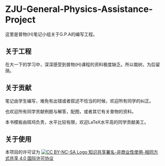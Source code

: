 # ZJU-General-Physics-Assistance-Project
这里是普物(H)笔记小组关于G.P.A的编写工程。
## 关于工程
在大一下的学习中，深深感受到普物(H)课程的资料极度缺乏。所以栽树，为后留荫。

## 关于贡献
笔记由学生编写，难免有出错或者叙述不恰当的时候，欢迎所有同学的纠正。

也欢迎所有同学贡献例题与解答，配图，或者其它有关普物的资料。

本书模板由斑鸠负责，水平比较有限，欢迎LaTeX水平高的同学贡献美工。
## 关于使用
本项目的许可证为  [![CC BY-NC-SA Logo](https://i.creativecommons.org/l/by-nc-sa/4.0/80x15.png) 知识共享署名-非商业性使用-相同方式共享 4.0 国际许可协议](https://creativecommons.org/licenses/by-nc-sa/4.0/deed.zh)

